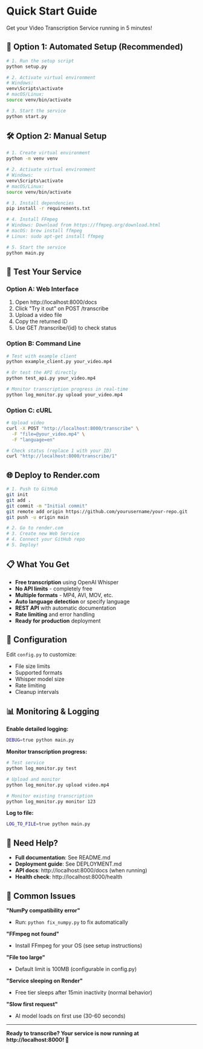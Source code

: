 # Quick Start Guide

Get your Video Transcription Service running in 5 minutes!

## 🚀 Option 1: Automated Setup (Recommended)

```bash
# 1. Run the setup script
python setup.py

# 2. Activate virtual environment
# Windows:
venv\Scripts\activate
# macOS/Linux:
source venv/bin/activate

# 3. Start the service
python start.py
```

## 🛠️ Option 2: Manual Setup

```bash
# 1. Create virtual environment
python -m venv venv

# 2. Activate virtual environment
# Windows:
venv\Scripts\activate
# macOS/Linux:
source venv/bin/activate

# 3. Install dependencies
pip install -r requirements.txt

# 4. Install FFmpeg
# Windows: Download from https://ffmpeg.org/download.html
# macOS: brew install ffmpeg
# Linux: sudo apt-get install ffmpeg

# 5. Start the service
python main.py
```

## 🧪 Test Your Service

### Option A: Web Interface
1. Open http://localhost:8000/docs
2. Click "Try it out" on POST /transcribe
3. Upload a video file
4. Copy the returned ID
5. Use GET /transcribe/{id} to check status

### Option B: Command Line
```bash
# Test with example client
python example_client.py your_video.mp4

# Or test the API directly
python test_api.py your_video.mp4

# Monitor transcription progress in real-time
python log_monitor.py upload your_video.mp4
```

### Option C: cURL
```bash
# Upload video
curl -X POST "http://localhost:8000/transcribe" \
  -F "file=@your_video.mp4" \
  -F "language=en"

# Check status (replace 1 with your ID)
curl "http://localhost:8000/transcribe/1"
```

## 🌐 Deploy to Render.com

```bash
# 1. Push to GitHub
git init
git add .
git commit -m "Initial commit"
git remote add origin https://github.com/yourusername/your-repo.git
git push -u origin main

# 2. Go to render.com
# 3. Create new Web Service
# 4. Connect your GitHub repo
# 5. Deploy!
```

## 📋 What You Get

- **Free transcription** using OpenAI Whisper
- **No API limits** - completely free
- **Multiple formats** - MP4, AVI, MOV, etc.
- **Auto language detection** or specify language
- **REST API** with automatic documentation
- **Rate limiting** and error handling
- **Ready for production** deployment

## 🔧 Configuration

Edit `config.py` to customize:
- File size limits
- Supported formats
- Whisper model size
- Rate limiting
- Cleanup intervals

## 📊 Monitoring & Logging

**Enable detailed logging:**
```bash
DEBUG=true python main.py
```

**Monitor transcription progress:**
```bash
# Test service
python log_monitor.py test

# Upload and monitor
python log_monitor.py upload video.mp4

# Monitor existing transcription
python log_monitor.py monitor 123
```

**Log to file:**
```bash
LOG_TO_FILE=true python main.py
```

## 📖 Need Help?

- **Full documentation**: See README.md
- **Deployment guide**: See DEPLOYMENT.md
- **API docs**: http://localhost:8000/docs (when running)
- **Health check**: http://localhost:8000/health

## 🎯 Common Issues

**"NumPy compatibility error"**
- Run: `python fix_numpy.py` to fix automatically

**"FFmpeg not found"**
- Install FFmpeg for your OS (see setup instructions)

**"File too large"**
- Default limit is 100MB (configurable in config.py)

**"Service sleeping on Render"**
- Free tier sleeps after 15min inactivity (normal behavior)

**"Slow first request"**
- AI model loads on first use (30-60 seconds)

---

**Ready to transcribe? Your service is now running at http://localhost:8000! 🎉**
